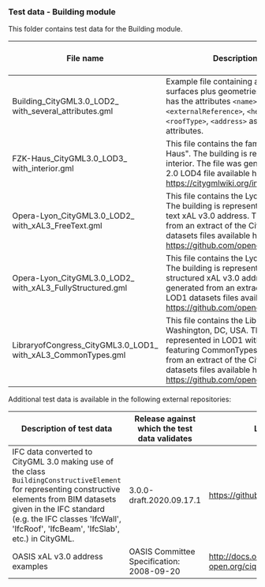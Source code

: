 ### Test data - Building module

This folder contains test data for the Building module.

File name | Description of test data | Release against which the test data validates
-------------------------|-----------------------------------------------|-------------------
Building_CityGML3.0_LOD2_<br>with_several_attributes.gml | Example file containing a building with thematic surfaces plus geometries in LOD2. The building has the attributes `<name>`, `<creationDate>`, `<externalReference>`, `<height>`, `<function>`, `<roofType>`, `<address>` as well as two generic attributes. | 3.0.0-draft.2020.09.17.1
FZK-Haus_CityGML3.0_LOD3_<br>with_interior.gml | This file contains the famous building "FZK-Haus". The building is represented in LOD3 with interior. The file was generated from the CityGML 2.0 LOD4 file available here: https://citygmlwiki.org/index.php?title=FZK_Haus | 3.0.0-draft.2020.09.17.1
Opera-Lyon_CityGML3.0_LOD2_<br>with_xAL3_FreeText.gml | This file contains the Lyon National Opera House. The building is represented in LOD2 with a free text xAL v3.0 address. The file was generated from an extract of the CityGML 2.0 LOD1 datasets files available here: https://github.com/opencitymodel/opencitymodel | 3.0.0-draft.2020.09.17.1
Opera-Lyon_CityGML3.0_LOD2_<br>with_xAL3_FullyStructured.gml | This file contains the Lyon National Opera House. The building is represented in LOD2 with a fully structured xAL v3.0 address. The file was generated from an extract of the CityGML 2.0 LOD1 datasets files available here: https://github.com/opencitymodel/opencitymodel | 3.0.0-draft.2020.09.17.1
LibraryofCongress_CityGML3.0_LOD1_<br>with_xAL3_CommonTypes.gml | This file contains the Library of Congress in Washington, DC, USA. The building is represented in LOD1 with an xAL v3.0 address featuring CommonTypes. The file was generated from an extract of the CityGML 2.0 LOD1 datasets files available here: https://github.com/opencitymodel/opencitymodel | 3.0.0-draft.2020.09.17.1


Additional test data is available in the following external repositories:

Description of test data | Release against which the test data validates | Link to external repository
-------------------------|-----------------------------------------------|-------------------
IFC data converted to CityGML 3.0 making use of the class `BuildingConstructiveElement` for representing constructive elements from BIM datasets given in the IFC standard (e.g. the IFC classes 'IfcWall', 'IfcRoof', 'IfcBeam', 'IfcSlab', etc.) in CityGML. | 3.0.0-draft.2020.09.17.1 | https://github.com/tum-gis/ifc-to-citygml3
OASIS xAL v3.0 address examples | OASIS Committee Specification: 2008-09-20 | http://docs.oasis-open.org/ciq/v3.0/cs02/xsd/default/examples/xAL/
